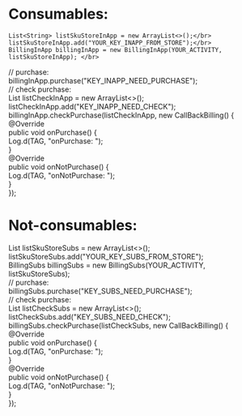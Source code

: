 # Consumables:
    List<String> listSkuStoreInApp = new ArrayList<>();</br>
    listSkuStoreInApp.add("YOUR_KEY_INAPP_FROM_STORE");</br>
    BillingInApp billingInApp = new BillingInApp(YOUR_ACTIVITY, listSkuStoreInApp); </br>
  // purchase:</br>
    billingInApp.purchase("KEY_INAPP_NEED_PURCHASE");</br>
  // check purchase:</br>
  List<String> listCheckInApp = new ArrayList<>();</br>
  listCheckInApp.add("KEY_INAPP_NEED_CHECK");</br>
  billingInApp.checkPurchase(listCheckInApp, new CallBackBilling() {</br>
      @Override</br>
      public void onPurchase() {</br>
         Log.d(TAG, "onPurchase: ");</br>
      }</br>
      @Override</br>
      public void onNotPurchase() {</br>
         Log.d(TAG, "onNotPurchase: ");</br>
      }</br>
   });</br>
  
# Not-consumables:
  List<String> listSkuStoreSubs = new ArrayList<>();</br>
  listSkuStoreSubs.add("YOUR_KEY_SUBS_FROM_STORE");</br>
  BillingSubs billingSubs = new BillingSubs(YOUR_ACTIVITY, listSkuStoreSubs); </br>
  // purchase:</br>
  billingSubs.purchase("KEY_SUBS_NEED_PURCHASE");</br>
  // check purchase:</br>
  List<String> listCheckSubs = new ArrayList<>();</br>
  listCheckSubs.add("KEY_SUBS_NEED_CHECK");</br>
  billingSubs.checkPurchase(listCheckSubs, new CallBackBilling() {</br>
      @Override</br>
      public void onPurchase() {</br>
         Log.d(TAG, "onPurchase: ");</br>
      }</br>
      @Override</br>
      public void onNotPurchase() {</br>
         Log.d(TAG, "onNotPurchase: ");</br>
      }</br>
   });</br>
